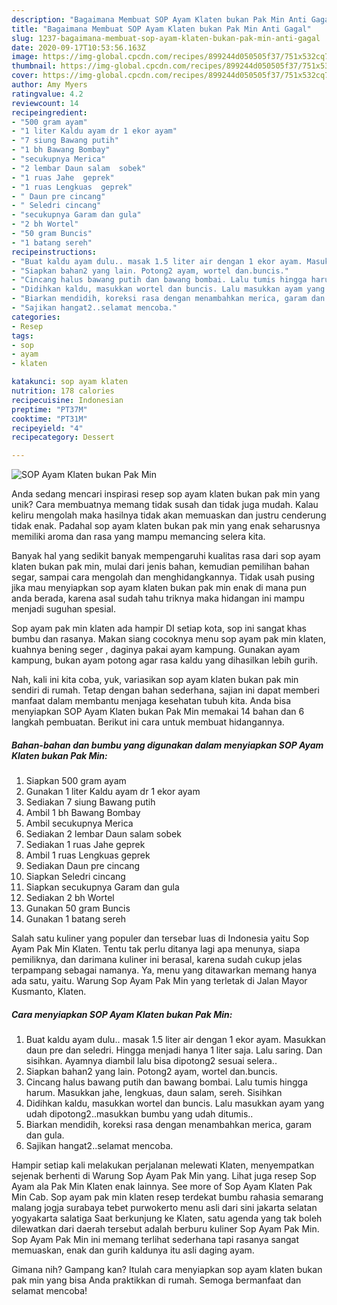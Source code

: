 ```yaml
---
description: "Bagaimana Membuat SOP Ayam Klaten bukan Pak Min Anti Gagal"
title: "Bagaimana Membuat SOP Ayam Klaten bukan Pak Min Anti Gagal"
slug: 1237-bagaimana-membuat-sop-ayam-klaten-bukan-pak-min-anti-gagal
date: 2020-09-17T10:53:56.163Z
image: https://img-global.cpcdn.com/recipes/899244d050505f37/751x532cq70/sop-ayam-klaten-bukan-pak-min-foto-resep-utama.jpg
thumbnail: https://img-global.cpcdn.com/recipes/899244d050505f37/751x532cq70/sop-ayam-klaten-bukan-pak-min-foto-resep-utama.jpg
cover: https://img-global.cpcdn.com/recipes/899244d050505f37/751x532cq70/sop-ayam-klaten-bukan-pak-min-foto-resep-utama.jpg
author: Amy Myers
ratingvalue: 4.2
reviewcount: 14
recipeingredient:
- "500 gram ayam"
- "1 liter Kaldu ayam dr 1 ekor ayam"
- "7 siung Bawang putih"
- "1 bh Bawang Bombay"
- "secukupnya Merica"
- "2 lembar Daun salam  sobek"
- "1 ruas Jahe  geprek"
- "1 ruas Lengkuas  geprek"
- " Daun pre cincang"
- " Seledri cincang"
- "secukupnya Garam dan gula"
- "2 bh Wortel"
- "50 gram Buncis"
- "1 batang sereh"
recipeinstructions:
- "Buat kaldu ayam dulu.. masak 1.5 liter air dengan 1 ekor ayam. Masukkan daun pre dan seledri. Hingga menjadi hanya 1 liter saja. Lalu saring. Dan sisihkan. Ayamnya diambil lalu bisa dipotong2 sesuai selera.."
- "Siapkan bahan2 yang lain. Potong2 ayam, wortel dan.buncis."
- "Cincang halus bawang putih dan bawang bombai. Lalu tumis hingga harum. Masukkan jahe, lengkuas, daun salam, sereh. Sisihkan"
- "Didihkan kaldu, masukkan wortel dan buncis. Lalu masukkan ayam yang udah dipotong2..masukkan bumbu yang udah ditumis.."
- "Biarkan mendidih, koreksi rasa dengan menambahkan merica, garam dan gula."
- "Sajikan hangat2..selamat mencoba."
categories:
- Resep
tags:
- sop
- ayam
- klaten

katakunci: sop ayam klaten 
nutrition: 178 calories
recipecuisine: Indonesian
preptime: "PT37M"
cooktime: "PT31M"
recipeyield: "4"
recipecategory: Dessert

---
```



![SOP Ayam Klaten bukan Pak Min](https://img-global.cpcdn.com/recipes/899244d050505f37/751x532cq70/sop-ayam-klaten-bukan-pak-min-foto-resep-utama.jpg)

Anda sedang mencari inspirasi resep sop ayam klaten bukan pak min yang unik? Cara membuatnya memang tidak susah dan tidak juga mudah. Kalau keliru mengolah maka hasilnya tidak akan memuaskan dan justru cenderung tidak enak. Padahal sop ayam klaten bukan pak min yang enak seharusnya memiliki aroma dan rasa yang mampu memancing selera kita.

Banyak hal yang sedikit banyak mempengaruhi kualitas rasa dari sop ayam klaten bukan pak min, mulai dari jenis bahan, kemudian pemilihan bahan segar, sampai cara mengolah dan menghidangkannya. Tidak usah pusing jika mau menyiapkan sop ayam klaten bukan pak min enak di mana pun anda berada, karena asal sudah tahu triknya maka hidangan ini mampu menjadi suguhan spesial.

Sop ayam pak min klaten ada hampir DI setiap kota, sop ini sangat khas bumbu dan rasanya. Makan siang cocoknya menu sop ayam pak min klaten, kuahnya bening seger , daginya pakai ayam kampung. Gunakan ayam kampung, bukan ayam potong agar rasa kaldu yang dihasilkan lebih gurih.


Nah, kali ini kita coba, yuk, variasikan sop ayam klaten bukan pak min sendiri di rumah. Tetap dengan bahan sederhana, sajian ini dapat memberi manfaat dalam membantu menjaga kesehatan tubuh kita. Anda bisa menyiapkan SOP Ayam Klaten bukan Pak Min memakai 14 bahan dan 6 langkah pembuatan. Berikut ini cara untuk membuat hidangannya.

<!--inarticleads1-->

##### Bahan-bahan dan bumbu yang digunakan dalam menyiapkan SOP Ayam Klaten bukan Pak Min:

1. Siapkan 500 gram ayam
1. Gunakan 1 liter Kaldu ayam dr 1 ekor ayam
1. Sediakan 7 siung Bawang putih
1. Ambil 1 bh Bawang Bombay
1. Ambil secukupnya Merica
1. Sediakan 2 lembar Daun salam  sobek
1. Sediakan 1 ruas Jahe  geprek
1. Ambil 1 ruas Lengkuas  geprek
1. Sediakan  Daun pre cincang
1. Siapkan  Seledri cincang
1. Siapkan secukupnya Garam dan gula
1. Sediakan 2 bh Wortel
1. Gunakan 50 gram Buncis
1. Gunakan 1 batang sereh


Salah satu kuliner yang populer dan tersebar luas di Indonesia yaitu Sop Ayam Pak Min Klaten. Tentu tak perlu ditanya lagi apa menunya, siapa pemiliknya, dan darimana kuliner ini berasal, karena sudah cukup jelas terpampang sebagai namanya. Ya, menu yang ditawarkan memang hanya ada satu, yaitu. Warung Sop Ayam Pak Min yang terletak di Jalan Mayor Kusmanto, Klaten. 

<!--inarticleads2-->

##### Cara menyiapkan SOP Ayam Klaten bukan Pak Min:

1. Buat kaldu ayam dulu.. masak 1.5 liter air dengan 1 ekor ayam. Masukkan daun pre dan seledri. Hingga menjadi hanya 1 liter saja. Lalu saring. Dan sisihkan. Ayamnya diambil lalu bisa dipotong2 sesuai selera..
1. Siapkan bahan2 yang lain. Potong2 ayam, wortel dan.buncis.
1. Cincang halus bawang putih dan bawang bombai. Lalu tumis hingga harum. Masukkan jahe, lengkuas, daun salam, sereh. Sisihkan
1. Didihkan kaldu, masukkan wortel dan buncis. Lalu masukkan ayam yang udah dipotong2..masukkan bumbu yang udah ditumis..
1. Biarkan mendidih, koreksi rasa dengan menambahkan merica, garam dan gula.
1. Sajikan hangat2..selamat mencoba.


Hampir setiap kali melakukan perjalanan melewati Klaten, menyempatkan sejenak berhenti di Warung Sop Ayam Pak Min yang. Lihat juga resep Sop Ayam ala Pak Min Klaten enak lainnya. See more of Sop Ayam Klaten Pak Min Cab. Sop ayam pak min klaten resep terdekat bumbu rahasia semarang malang jogja surabaya tebet purwokerto menu asli dari sini jakarta selatan yogyakarta salatiga Saat berkunjung ke Klaten, satu agenda yang tak boleh dilewatkan dari daerah tersebut adalah berburu kuliner Sop Ayam Pak Min. Sop Ayam Pak Min ini memang terlihat sederhana tapi rasanya sangat memuaskan, enak dan gurih kaldunya itu asli daging ayam. 

Gimana nih? Gampang kan? Itulah cara menyiapkan sop ayam klaten bukan pak min yang bisa Anda praktikkan di rumah. Semoga bermanfaat dan selamat mencoba!
